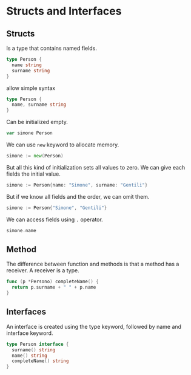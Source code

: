 # Structs and Interfaces

## Structs

Is a type that contains named fields.

```go
type Person {
  name string
  surname string
}
```

allow simple syntax

```go
type Person {
  name, surname string
}
```

Can be initialized empty.

```go
var simone Person
```

We can use `new` keyword to allocate memory.

```go
simone := new(Person)
```

But all this kind of initialization sets all values to zero. We can give each fields the initial value.

```go
simone := Person{name: "Simone", surname: "Gentili"}
```

But if we know all fields and the order, we can omit them.

```go
simone := Person{"Simone", "Gentili"}
```

We can access fields using `.` operator.

```go
simone.name
```

## Method

The difference between function and methods is that a method has a receiver. A receiver is a type.

```go
func (p *Persono) completeName() {
  return p.surname + " " + p.name
}
```

## Interfaces

An interface is created using the type keyword, followed by name and interface keyword.

```go
type Person interface {
  surname() string
  name() string
  completeName() string
}
```